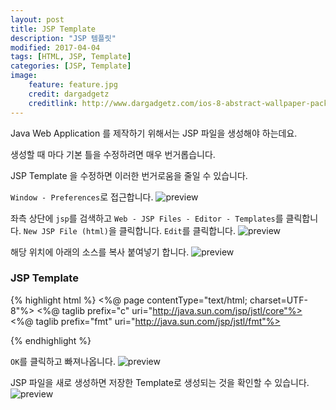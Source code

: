 ```yaml
---
layout: post
title: JSP Template
description: "JSP 템플릿"
modified: 2017-04-04
tags: [HTML, JSP, Template]
categories: [JSP, Template]
image:
    feature: feature.jpg
    credit: dargadgetz
    creditlink: http://www.dargadgetz.com/ios-8-abstract-wallpaper-pack-for-iphone-5s-5c-and-ipod-touch-retina/
---
```


Java Web Application 를 제작하기 위해서는 JSP 파일을 생성해야 하는데요.

생성할 때 마다 기본 틀을 수정하려면 매우 번거롭습니다.

JSP Template 을 수정하면 이러한 번거로움을 줄일 수 있습니다.

`Window - Preferences`로 접근합니다.
![preview](https://regenea8.github.io/resources/images/jsp-template/1.png)

좌측 상단에 `jsp`를 검색하고 `Web - JSP Files - Editor - Templates`를 클릭합니다.
`New JSP File (html)`을 클릭합니다.
`Edit`를 클릭합니다.
![preview](https://regenea8.github.io/resources/images/jsp-template/2.png)

해당 위치에 아래의 소스를 복사 붙여넣기 합니다.
![preview](https://regenea8.github.io/resources/images/jsp-template/3.png)

### JSP Template

{% highlight html %}
<%@ page contentType="text/html; charset=UTF-8"%>
<%@ taglib prefix="c" uri="http://java.sun.com/jsp/jstl/core"%>
<%@ taglib prefix="fmt" uri="http://java.sun.com/jsp/jstl/fmt"%>
<!DOCTYPE html>
<html>
<head>
<meta name="viewport" content="width=device-width, initial-scale=1.0">
<meta charset="UTF-8">
<title>Insert title here</title>
<link rel="stylesheet" href="https://maxcdn.bootstrapcdn.com/bootstrap/3.3.7/css/bootstrap.min.css">
<script src="https://ajax.googleapis.com/ajax/libs/jquery/3.1.1/jquery.min.js"></script>
<script src="https://maxcdn.bootstrapcdn.com/bootstrap/3.3.7/js/bootstrap.min.js"></script>

</head>
<body>


</body>
</html>
{% endhighlight %}

`OK`를 클릭하고 빠져나옵니다.
![preview](https://regenea8.github.io/resources/images/jsp-template/4.png)

JSP 파일을 새로 생성하면 저장한 Template로 생성되는 것을 확인할 수 있습니다.
![preview](https://regenea8.github.io/resources/images/jsp-template/5.png)
